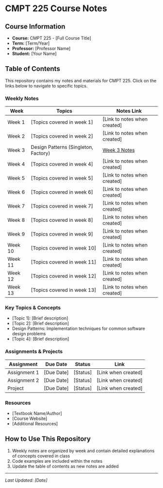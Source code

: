 # CMPT 225 Course Notes

## Course Information
- **Course:** CMPT 225 - [Full Course Title]
- **Term:** [Term/Year]
- **Professor:** [Professor Name]
- **Student:** [Your Name]

## Table of Contents

This repository contains my notes and materials for CMPT 225. Click on the links below to navigate to specific topics.

### Weekly Notes
| Week | Topics | Notes Link |
|------|--------|------------|
| Week 1 | [Topics covered in week 1] | [Link to notes when created] |
| Week 2 | [Topics covered in week 2] | [Link to notes when created] |
| Week 3 | Design Patterns (Singleton, Factory) | [Week 3 Notes](week3-notes.md) |
| Week 4 | [Topics covered in week 4] | [Link to notes when created] |
| Week 5 | [Topics covered in week 5] | [Link to notes when created] |
| Week 6 | [Topics covered in week 6] | [Link to notes when created] |
| Week 7 | [Topics covered in week 7] | [Link to notes when created] |
| Week 8 | [Topics covered in week 8] | [Link to notes when created] |
| Week 9 | [Topics covered in week 9] | [Link to notes when created] |
| Week 10 | [Topics covered in week 10] | [Link to notes when created] |
| Week 11 | [Topics covered in week 11] | [Link to notes when created] |
| Week 12 | [Topics covered in week 12] | [Link to notes when created] |
| Week 13 | [Topics covered in week 13] | [Link to notes when created] |

### Key Topics & Concepts
- [Topic 1]: [Brief description]
- [Topic 2]: [Brief description]
- Design Patterns: Implementation techniques for common software design problems
- [Topic 4]: [Brief description]

### Assignments & Projects
| Assignment | Due Date | Status | Link |
|------------|----------|--------|------|
| Assignment 1 | [Due Date] | [Status] | [Link when created] |
| Assignment 2 | [Due Date] | [Status] | [Link when created] |
| Project | [Due Date] | [Status] | [Link when created] |

### Resources
- [Textbook Name/Author]
- [Course Website]
- [Additional Resources]

## How to Use This Repository

1. Weekly notes are organized by week and contain detailed explanations of concepts covered in class
2. Code examples are included within the notes
3. Update the table of contents as new notes are added

---

*Last Updated: [Date]*
